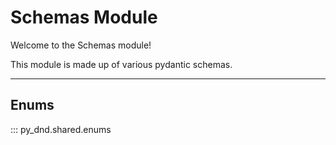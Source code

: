 # Schemas Module

Welcome to the Schemas module!

This module is made up of various pydantic schemas.
___
## Enums
::: py_dnd.shared.enums
